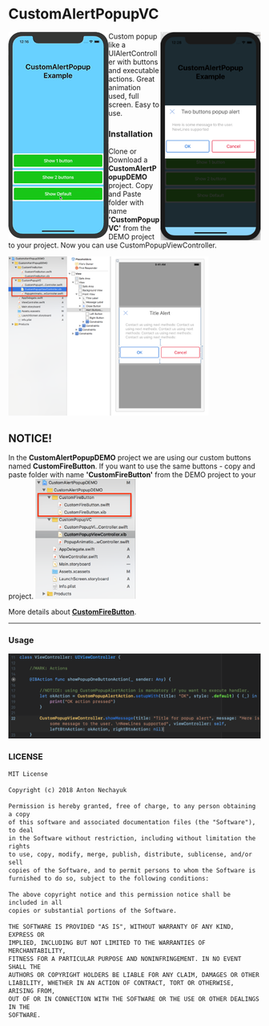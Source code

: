 # CustomAlertPopupVC
<img align="left" width="200" src="/ReadmeSources/CustomAlertPopup.gif" />
<img align="right"  width="200" src="/ReadmeSources/2.png" />
Custom popup like a UIAlertController with buttons and executable actions. Great animation used, full screen. Easy to use.

### Installation

Clone or Download a **CustomAlertPopupDEMO** project.
Copy and Paste folder with name **'CustomPopupVC'** from the DEMO project to your project.
Now you can use CustomPopupViewController.

<img width="400" src="/ReadmeSources/4.png" />

## NOTICE!
In the **CustomAlertPopupDEMO** project we are using our custom buttons named **CustomFireButton**.
If you want to use the same buttons - copy and paste folder with name **'CustomFireButton'** from the DEMO project to your project.
<img width="200" src="/ReadmeSources/5.png" />

More details about [**CustomFireButton**](https://github.com/mYoda/CustomFireButton/).



   
  
 


---


### Usage

<img width="800" src="/ReadmeSources/3.png" />


  
### LICENSE
```
MIT License

Copyright (c) 2018 Anton Nechayuk

Permission is hereby granted, free of charge, to any person obtaining a copy
of this software and associated documentation files (the "Software"), to deal
in the Software without restriction, including without limitation the rights
to use, copy, modify, merge, publish, distribute, sublicense, and/or sell
copies of the Software, and to permit persons to whom the Software is
furnished to do so, subject to the following conditions:

The above copyright notice and this permission notice shall be included in all
copies or substantial portions of the Software.

THE SOFTWARE IS PROVIDED "AS IS", WITHOUT WARRANTY OF ANY KIND, EXPRESS OR
IMPLIED, INCLUDING BUT NOT LIMITED TO THE WARRANTIES OF MERCHANTABILITY,
FITNESS FOR A PARTICULAR PURPOSE AND NONINFRINGEMENT. IN NO EVENT SHALL THE
AUTHORS OR COPYRIGHT HOLDERS BE LIABLE FOR ANY CLAIM, DAMAGES OR OTHER
LIABILITY, WHETHER IN AN ACTION OF CONTRACT, TORT OR OTHERWISE, ARISING FROM,
OUT OF OR IN CONNECTION WITH THE SOFTWARE OR THE USE OR OTHER DEALINGS IN THE
SOFTWARE.
```
